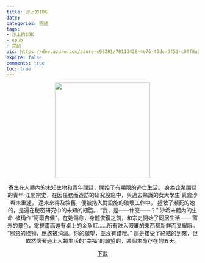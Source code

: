 ```yaml
---
title: 沙上的1DK
date: 
categories: 完結
tags:
- 沙上的1DK
- epub
- 完結
pic: https://dev.azure.com/azure-s96281/78113428-4e76-43dc-9f51-c0ff8a913055/_apis/git/repositories/a379171b-de46-4c10-9b0d-00da23959885/items?path=/Epub%20Cover/%E6%B2%99%E4%B8%8A%E7%9A%841DK.jpg&versionDescriptor%5BversionOptions%5D=0&versionDescriptor%5BversionType%5D=0&versionDescriptor%5Bversion%5D=main&resolveLfs=true&%24format=octetStream&api-version=5.0
expire: false
comments: true
toc: true
---
```


<div style="text-align:center" class="kratos-post-content">

<img width="250px" src="https://dev.azure.com/azure-s96281/78113428-4e76-43dc-9f51-c0ff8a913055/_apis/git/repositories/a379171b-de46-4c10-9b0d-00da23959885/items?path=/Epub%20Cover/%E6%B2%99%E4%B8%8A%E7%9A%841DK.jpg&versionDescriptor%5BversionOptions%5D=0&versionDescriptor%5BversionType%5D=0&versionDescriptor%5Bversion%5D=main&resolveLfs=true&%24format=octetStream&api-version=5.0">

<p>
寄生在人體內的未知生物和青年間諜，開始了有期限的逃亡生活。
身為企業間諜的青年·江間宗史，在因任務而造訪的研究設施中，與過去熟識的女大學生·真倉沙希未重逢。
還未來得及敘舊，便被捲入對設施的破壞工作中。
拯救了瀕死的她的，是還在秘密研究中的未知的細胞。
“我，是——什麼——？”
沙希未體內的生命-被稱作“阿爾吉儂”，在她傷愈，身體恢復之前，和宗史開始了同居生活——
窗外的景色，電視畫面還有桌上的金魚缸……所有映入眼簾的東西都新鮮而又耀眼。
“邪惡的怪物，應該被消滅。你的願望，並沒有錯哦。”
那是接受了終結的到來，但依然懷著過上人類生活的“幸福”的願望的，某個生命存在的五天。
</p>

<p>
<a href="https://epubdatabase.azurewebsites.net/EBOOKS/EPUB/完結/沙上的1DK/%E6%B2%99%E4%B8%8A%E7%9A%841DK.epub?download=1">下載</a>
</p>

</div>
